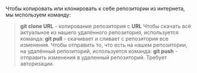 Чтобы копировать или клонировать к себе репозитории из интернета, мы мспользуем команду:
> **git clone URL** - копирование репозитория с **URL**
Чтобы скачать всё актуальное из нашего удалённого репозитория, используется команда:
> **git pull** - скачивает и сливает с репозитория все изменения.
Чтобы отправить то, что есть на нашем репозитории, на удалённый репозиторий, используется команда:
> **git push** - отправить изменения в удаленный репозиторий. Требует авторизации.

